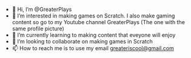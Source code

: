 - 👋 Hi, I’m @GreaterPlays
- 👀 I’m interested in making games on Scratch. I also make gaming
content so go to my Youtube channel GreaterPlays (The one with the same 
profile picture)
- 🌱 I’m currently learning to making content that eveyone will enjoy
- 💞️ I’m looking to collaborate on making games in Scratch
- 📫 How to reach me is to use my email greateriscool@gmail.com



